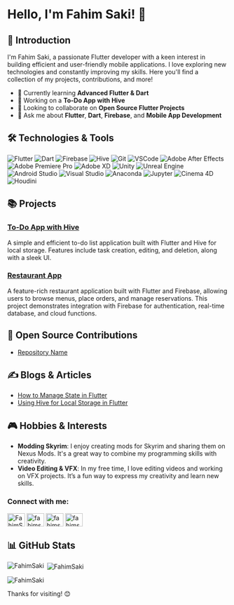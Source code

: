# Hello, I'm Fahim Saki! 👋

<!-- ![Profile Banner]() -->

## 🌟 Introduction
I'm Fahim Saki, a passionate Flutter developer with a keen interest in building efficient and user-friendly mobile applications. I love exploring new technologies and constantly improving my skills. Here you'll find a collection of my projects, contributions, and more!

- 🌱 Currently learning **Advanced Flutter & Dart**
- 🔭 Working on a **To-Do App with Hive**
- 👯 Looking to collaborate on **Open Source Flutter Projects**
- 💬 Ask me about **Flutter**, **Dart**, **Firebase**, and **Mobile App Development**

## 🛠 Technologies & Tools
![Flutter](https://img.shields.io/badge/Flutter-02569B?style=flat&logo=flutter&logoColor=white)
![Dart](https://img.shields.io/badge/Dart-0175C2?style=flat&logo=dart&logoColor=white)
![Firebase](https://img.shields.io/badge/Firebase-FFCA28?style=flat&logo=firebase&logoColor=white)
![Hive](https://img.shields.io/badge/Hive-FF9500?style=flat&logo=hive&logoColor=white)
![Git](https://img.shields.io/badge/Git-F05032?style=flat&logo=git&logoColor=white)
![VSCode](https://img.shields.io/badge/VSCode-007ACC?style=flat&logo=visual-studio-code&logoColor=white)
![Adobe After Effects](https://img.shields.io/badge/Adobe%20After%20Effects-999999?style=flat&logo=adobeaftereffects&logoColor=white)
![Adobe Premiere Pro](https://img.shields.io/badge/Adobe%20Premiere%20Pro-999999?style=flat&logo=adobepremierepro&logoColor=white)
![Adobe XD](https://img.shields.io/badge/Adobe%20XD-FF61F6?style=flat&logo=adobexd&logoColor=white)
![Unity](https://img.shields.io/badge/Unity-100000?style=flat&logo=unity&logoColor=white)
![Unreal Engine](https://img.shields.io/badge/Unreal%20Engine-0E1128?style=flat&logo=unrealengine&logoColor=white)
![Android Studio](https://img.shields.io/badge/Android%20Studio-3DDC84?style=flat&logo=androidstudio&logoColor=white)
![Visual Studio](https://img.shields.io/badge/Visual%20Studio-5C2D91?style=flat&logo=visualstudio&logoColor=white)
![Anaconda](https://img.shields.io/badge/Anaconda-44A833?style=flat&logo=anaconda&logoColor=white)
![Jupyter](https://img.shields.io/badge/Jupyter-DA5B0D?style=flat&logo=jupyter&logoColor=white)
![Cinema 4D](https://img.shields.io/badge/Cinema%204D-DA5B0D?style=flat&logo=cinema4d&logoColor=white)
![Houdini](https://img.shields.io/badge/Houdini-DA5B0D?style=flat&logo=houdini&logoColor=white)

## 📚 Projects
### [To-Do App with Hive](https://github.com/FahimSaki/todo-app)
A simple and efficient to-do list application built with Flutter and Hive for local storage. Features include task creation, editing, and deletion, along with a sleek UI.

<!-- - 📂 [main.dart](https://github.com/FahimSaki/todo-app/blob/main/lib/main.dart)
- 📂 [home_page.dart](https://github.com/FahimSaki/todo-app/blob/main/lib/home_page.dart)
- 📂 [splash_screen.dart](https://github.com/FahimSaki/todo-app/blob/main/lib/splash_screen.dart)
- 📂 [dialog_box.dart](https://github.com/FahimSaki/todo-app/blob/main/lib/util/dialog_box.dart)
- 📂 [dialog_button.dart](https://github.com/FahimSaki/todo-app/blob/main/lib/util/dialog_button.dart)
- 📂 [todo_tile.dart](https://github.com/FahimSaki/todo-app/blob/main/lib/util/todo_tile.dart)
- 📂 [custom_painter.dart](https://github.com/FahimSaki/todo-app/blob/main/lib/util/custom_painter.dart)
- 📂 [database.dart](https://github.com/FahimSaki/todo-app/blob/main/lib/data/database.dart) -->

### [Restaurant App](https://github.com/FahimSaki/Restaurant-App)
A feature-rich restaurant application built with Flutter and Firebase, allowing users to browse menus, place orders, and manage reservations. This project demonstrates integration with Firebase for authentication, real-time database, and cloud functions.

## 🤝 Open Source Contributions
- [Repository Name](https://github.com/repository-link) <!-- - Brief description of your contribution. -->

## ✍️ Blogs & Articles
- [How to Manage State in Flutter](https://yourbloglink.com)
- [Using Hive for Local Storage in Flutter](https://yourbloglink.com)

## 🎮 Hobbies & Interests
- **Modding Skyrim**: I enjoy creating mods for Skyrim and sharing them on Nexus Mods. It's a great way to combine my programming skills with creativity.
- **Video Editing & VFX**: In my free time, I love editing videos and working on VFX projects. It’s a fun way to express my creativity and learn new skills.

<h3 align="left">Connect with me:</h3>
<p align="left">
<a href="https://twitter.com/FahimSaki" target="blank"><img align="center" src="https://raw.githubusercontent.com/rahuldkjain/github-profile-readme-generator/master/src/images/icons/Social/twitter.svg" alt="FahimSaki" height="30" width="40" /></a>
<a href="https://www.linkedin.com/in/fahimuzzaman-saki/" target="blank"><img align="center" src="https://raw.githubusercontent.com/rahuldkjain/github-profile-readme-generator/master/src/images/icons/Social/linked-in-alt.svg" alt="fahimsaki" height="30" width="40" /></a>
<a href="https://instagram.com/fahimsaki" target="blank"><img align="center" src="https://raw.githubusercontent.com/rahuldkjain/github-profile-readme-generator/master/src/images/icons/Social/instagram.svg" alt="fahimsaki" height="30" width="40" /></a>
<a href="https://www.youtube.com/c/fahimsaki" target="blank"><img align="center" src="https://raw.githubusercontent.com/rahuldkjain/github-profile-readme-generator/master/src/images/icons/Social/youtube.svg" alt="fahimsaki" height="30" width="40" /></a>
</p>

## 📊 GitHub Stats

<p><img align="left" src="https://github-readme-stats.vercel.app/api/top-langs?username=FahimSaki&show_icons=true&locale=en&layout=compact&theme=tokyonight" alt="FahimSaki" /></p>

<p>&nbsp;<img align="center" src="https://github-readme-stats.vercel.app/api?username=FahimSaki&show_icons=true&locale=en&theme=tokyonight" alt="FahimSaki" /></p>

<p><img align="center" src="https://github-readme-streak-stats.herokuapp.com/?user=FahimSaki&&theme=tokyonight" alt="FahimSaki" /></p>

Thanks for visiting! 😊
